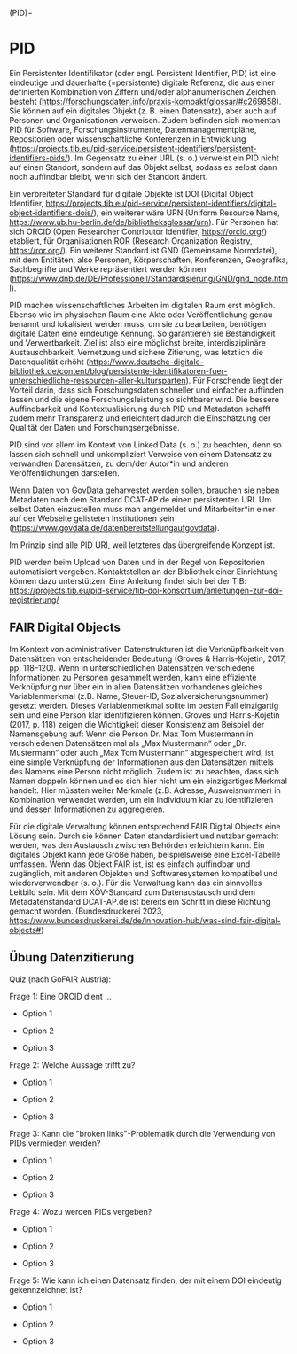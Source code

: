 (PID)=
# PID

Ein Persistenter Identifikator (oder engl. Persistent Identifier, PID) ist eine eindeutige und dauerhafte (=persistente) digitale Referenz, die aus einer definierten Kombination von Ziffern und/oder alphanumerischen Zeichen besteht (https://forschungsdaten.info/praxis-kompakt/glossar/#c269858). Sie können auf ein digitales Objekt (z. B. einen Datensatz), aber auch auf Personen und Organisationen verweisen. Zudem befinden sich momentan PID für Software, Forschungsinstrumente, Datenmanagementpläne, Repositorien oder wissenschaftliche Konferenzen in Entwicklung (https://projects.tib.eu/pid-service/persistent-identifiers/persistent-identifiers-pids/). Im Gegensatz zu einer URL (s. o.) verweist ein PID nicht auf einen Standort, sondern auf das Objekt selbst, sodass es selbst dann noch auffindbar bleibt, wenn sich der Standort ändert.

Ein verbreiteter Standard für digitale Objekte ist DOI (Digital Object Identifier, https://projects.tib.eu/pid-service/persistent-identifiers/digital-object-identifiers-dois/), ein weiterer wäre URN (Uniform Resource Name, https://www.ub.hu-berlin.de/de/bibliotheksglossar/urn). Für Personen hat sich ORCID (Open Researcher Contributor Identifier, https://orcid.org/) etabliert, für Organisationen ROR (Research Organization Registry, https://ror.org/). Ein weiterer Standard ist GND (Gemeinsame Normdatei), mit dem Entitäten, also Personen, Körperschaften, Konferenzen, Geografika, Sachbegriffe und Werke repräsentiert werden können (https://www.dnb.de/DE/Professionell/Standardisierung/GND/gnd_node.html).

PID machen wissenschaftliches Arbeiten im digitalen Raum erst möglich. Ebenso wie im physischen Raum eine Akte oder Veröffentlichung genau benannt und lokalisiert werden muss, um sie zu bearbeiten, benötigen digitale Daten eine eindeutige Kennung. So garantieren sie Beständigkeit und Verwertbarkeit. Ziel ist also eine möglichst breite, interdisziplinäre Austauschbarkeit, Vernetzung und sichere Zitierung, was letztlich die Datenqualität erhöht (https://www.deutsche-digitale-bibliothek.de/content/blog/persistente-identifikatoren-fuer-unterschiedliche-ressourcen-aller-kultursparten). Für Forschende liegt der Vorteil darin, dass sich Forschungsdaten schneller und einfacher auffinden lassen und die eigene Forschungsleistung so sichtbarer wird. Die bessere Auffindbarkeit und Kontextualisierung durch PID und Metadaten schafft zudem mehr Transparenz und erleichtert dadurch die Einschätzung der Qualität der Daten und Forschungsergebnisse.

PID sind vor allem im Kontext von Linked Data (s. o.) zu beachten, denn so lassen sich schnell und unkompliziert Verweise von einem Datensatz zu verwandten Datensätzen, zu dem/der Autor*in und anderen Veröffentlichungen darstellen.

Wenn Daten von GovData geharvestet werden sollen, brauchen sie neben Metadaten nach dem Standard DCAT-AP.de einen persistenten URI. Um selbst Daten einzustellen muss man angemeldet und Mitarbeiter*in einer auf der Webseite gelisteten Institutionen sein (https://www.govdata.de/datenbereitstellungaufgovdata).

Im Prinzip sind alle PID URI, weil letzteres das übergreifende Konzept ist.

PID werden beim Upload von Daten und in der Regel von Repositorien automatisiert vergeben. Kontaktstellen an der Bibliothek einer Einrichtung können dazu unterstützen. Eine Anleitung findet sich bei der TIB: https://projects.tib.eu/pid-service/tib-doi-konsortium/anleitungen-zur-doi-registrierung/

## FAIR Digital Objects

Im Kontext von administrativen Datenstrukturen ist die Verknüpfbarkeit von Datensätzen von entscheidender Bedeutung (Groves & Harris-Kojetin, 2017, pp. 118–120). Wenn in unterschiedlichen Datensätzen verschiedene Informationen zu Personen gesammelt werden, kann eine effiziente Verknüpfung nur über ein in allen Datensätzen vorhandenes gleiches Variablenmerkmal (z.B. Name, Steuer-ID, Sozialversicherungsnummer) gesetzt werden. Dieses Variablenmerkmal sollte im besten Fall einzigartig sein und eine Person klar identifizieren können. Groves und Harris-Kojetin (2017, p. 118) zeigen die Wichtigkeit dieser Konsistenz am Beispiel der Namensgebung auf: Wenn die Person Dr. Max Tom Mustermann in verschiedenen Datensätzen mal als „Max Mustermann“ oder „Dr. Mustermann“ oder auch „Max Tom Mustermann“ abgespeichert wird, ist eine simple Verknüpfung der Informationen aus den Datensätzen mittels des Namens eine Person nicht möglich. Zudem ist zu beachten, dass sich Namen doppeln können und es sich hier nicht um ein einzigartiges Merkmal handelt. Hier müssten weiter Merkmale (z.B. Adresse, Ausweisnummer) in Kombination verwendet werden, um ein Individuum klar zu identifizieren und dessen Informationen zu aggregieren.

Für die digitale Verwaltung können entsprechend FAIR Digital Objects eine Lösung sein. Durch sie können Daten standardisiert und nutzbar gemacht werden, was den Austausch zwischen Behörden erleichtern kann. Ein digitales Objekt kann jede Größe haben, beispielsweise eine Excel-Tabelle umfassen. Wenn das Objekt FAIR ist, ist es einfach auffindbar und zugänglich, mit anderen Objekten und Softwaresystemen kompatibel und wiederverwendbar (s. o.). Für die Verwaltung kann das ein sinnvolles Leitbild sein. Mit dem XÖV-Standard zum Datenaustausch und dem Metadatenstandard DCAT-AP.de ist bereits ein Schritt in diese Richtung gemacht worden. (Bundesdruckerei 2023, https://www.bundesdruckerei.de/de/innovation-hub/was-sind-fair-digital-objects#)

## Übung Datenzitierung

Quiz (nach GoFAIR Austria):

Frage 1: Eine ORCID dient ...

- Option 1

- Option 2 

- Option 3

Frage 2: Welche Aussage trifft zu?

- Option 1

- Option 2 

- Option 3

Frage 3: Kann die "broken links"-Problematik durch die Verwendung von PIDs vermieden werden?

- Option 1

- Option 2 

- Option 3

Frage 4: Wozu werden PIDs vergeben?

- Option 1

- Option 2 

- Option 3

Frage 5: Wie kann ich einen Datensatz finden, der mit einem DOI eindeutig gekennzeichnet ist?

- Option 1

- Option 2 

- Option 3

